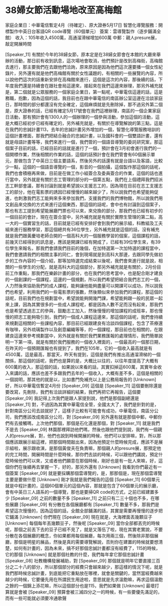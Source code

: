 # 38婦女節活動場地改至高梅館
家庭企業日：中華電信暫定4月（待確定）、原大證券5月17日
智慧化導覽服務：開標製作中英日台客語QR code導覽（60個單元）
簽案：雲導覽製作（逐步鋪滿全館）
收入：105年收入4500萬，高通溜滑梯增加600萬
中郵：親人presure展，敲定開展時間

[Speaker_11] 有關於今年的38婦女節，原本定是在38婦女節會在本館的大廳來舉辦的活動，那日前有收到訊息，這次場地會取消，他們預計是改到高梅街，高梅館去進行，那主要我們在去跟他們洽詢，原來原因是因為他們這次還要播一個女性紀錄片，另外還有就是他們高梅館有關於女性議題的，有相關的一些展覽的內容，所以說他們這次的話重新安排在高梅館來進行，這個是這次的內容，那後續的話，下年度我們還是持續會在跟社會局這邊來，接起來在我們這邊來辦理，那另外補充就是，第二個就是公眾服務的一個家庭企業日，第一點呢，中華電信這邊的話，這是務職，抱歉，因為這個的話，我目前也在跟中華電信的南區辦公室這邊在洽談家庭日，那時間的部分都還沒有完全確定，這個麻煩就是先刪除掉，那不過另外第二個是，原大證券的話，已經有確定5月17號會在我們這裡辦理，南區的一個企業家庭日活動，那有預計會有1300人的一個辦理的一個參與活動，參加這個的活動，這是大概已經初步已經有確定的，另外補充就是，有關於在導覽解說的第三點，這是在我們的忠誠計畫113，去年的忠誠計畫另外增加的一個，智慧化導覽服務培訓的這個計畫裡面，那我們把結合融合的忠誠計畫，以及國科會的一個雙語計畫，還有就是母語計畫等等，我們來進行一個，我們管的一個語音導覽的委託研究案，那這個案子目前的話，已經目前的話就是進行了一個，預計會在3月初會進行我們的一個開標作業，然後相關的作業的話，這個的話預計會在我們管會有60個展示單元，那做包含了中英日三個主要語系，然後另外的話還有就是台語以及客語，比較少一點，這個的一個語音導覽的一個，影音的一個拍攝，這個製作那這個的話呢，我們也會積極再來做，目前是在做工作小組簽合及委員簽合的作業，這個的話也進行當中，另外就是有關於志工管理的部分的一個第五點，我們在上個禮拜我們招派志工幹部會議，那有討論到就是希望說以支援志工的，因為現在目前在志工支援志工的部分，他在電影票的誘因已經慢慢的越來越少了，所以說我們也希望能夠促進，也刺激我們志工能夠來多來參加我們，支援我們的我們博物館，所以說我們用文創品來兌換的方式來進行這個東西，那這個的話呢，會中也有討論到這個案子，那也有志工提到希望能展廳門票也可以來，來兌換的部分，那我們也已經有初步的一個目前的會計，現在在簽合當中，另外補充就是有關於實際生管理的第二點，高一大的一個實習生的話，目前就是已經有安排好會到我們的展示組，科教組及工夫組來進行服務學習，那這個總共有36位學生，另外補充就是這個的話，沒有補充就是我們跟黃慶培老師合開的一個高科大的一個服務學習的個案，這個課程的話，前幾天已經得到的訊息是，應該是開課已經有開成了，已經有39位學生來，有39位學生來報名，那我們會請我們目前的幾個，在加特選第一次加特選的課程當中，我們會邀請我們的相關主事的同仁，會到現場就是到高科大那邊，去跟同學先做初步的工作內容的一個介紹，那等加特選完成結束以後呢，我們會來進行就是說，相關的一些學生的分配，就是高科大的這個部分，那另外補充就是有關於，2月份目前工作重點，那我們在樂齡計畫的部分，也在我們的思考當中，也是配合剛才建良的一個創課的一個課程，這邊的一個規劃，所以我們希望把結合我們志工的一個，人力然後來協助我們的成人課程，能夠讓他能夠盡量可以開課可以成功，所以說我們也希望，利用我們的一些電影票的張數，然後類似來參加我們的課程，那這個的話呢，目前我們也在規劃當中，希望說能夠開幾門課，希望能夠跟一般的民眾一起來上課，因為其實很多的一些成人課程呢，都是因為人數不足而沒有起來，那我們也是希望透過志工的參與，鼓勵志工加入，然後慢慢的增加課程的成班率，那也慢慢的把志工能夠吸引到，我們的一個成人課程這邊來，那這個的話呢，我們會持續來規劃這相關的一些課程內容，那目前已經跟建良有洽談四個課程，包含了茶療還有咖啡，另外琉璃製作以及創意編織等等，的一個課程，那目前也在相關的，在跟建良這邊來參考規劃當中，另外就是有關於我們業務匯報的處理情形，我們簡單說明一下第一項，就是有關於我們服務的一個收入裡面的，一個最高的一個那日期，在昨天的一個預期匯報也有提到了，我們在105年，它的一個收入最高就是有4500萬，這是最高，那當天，昨天有提到，這個是我們有推出高通溜滑梯的一個關係，那這個的話呢，我們也是算的是，大概比以往的，以往年度提高了大概有600萬的收入，那這個的話，如果說以來看的話，其實扣掉這600萬，其實年金收入來講的話，應該也差不多跟我們去年的一個收入，大概有差不多，這個是相關的一個說明，那其他的就是以，比如書門免補充以上是公務局報告的
[Unknown] 好，所以中華電信暫定4月份
[Speaker_09] 這個是
[Speaker_11] 這個要刪除還是要改寫，先刪除，我們有洽談詳細的結果，我們再把它再報告，這個要
[Speaker_09] 我記得上次我們是跟人家提到說，他們是那個副總還是
[Speaker_11] 對，不過因為其實中華電信全管，全國太大了，我們是針對的是，針對南區分公司去談就好了，這樣子比較有可能會有成功，中華電信，南區分公司，我們應該改成南區分公司，對
[Speaker_09] 另外還有就是那個中郵，中郵你們有去接觸嗎，上次他們那個，那個是石化還是那個，對
[Speaker_11] 就是我們不是去
[Speaker_09] 林園那裡拜訪他們嗎，然後也跟他們提到說，我們有一個親人的presure展，對，他們也說到時候開展的時候，他們可以安排嘛，對，所以那個應該跟展示組這裡，把那個時間敲出來，因為他預定什麼時候完成，應該不是展示組啦，展示跟收演，是那個黃俊夫在負責嘛，那個親人的presure展，那預定他的完工時間，開展時間是什麼時候，那你們去談的時候，可以跟他們講說，預定什麼時候他們可以來，又或者他們願意在那個時候，剛好也是有一批人來嘛，好，這個你們在後續再去掌握一下，好的，那另外還有
[Unknown] 我看到你們最近有一個簽案
[Speaker_09] 就是要採購那個雲導覽的，是，那那個是，現在那個雲導覽主要是要做什麼
[Unknown] 剛才我就是我們報告的這個
[Speaker_11] 60個單元就是中程計畫的，這個60個單元的這個內容，那就是包含了60個單元的展示廳，會有中英日三人語系的一個導覽，那也是要掃QR code的方式，之前已經建置多少
[Speaker_09] 之前的數量不多
[Speaker_11] 之前只有二三十個也不多，在哪些展廳
[Speaker_09] 有分散在各個展廳都有
[Speaker_11] 數量不多，那我們是希望這次慢慢的，因為這個的話，全館全部鋪滿的話，其實是需要再慢慢的逐步把它鋪滿
[Unknown] 你們現在
[Speaker_09] 現在就是，大海裡面丟幾顆豆子
[Unknown] 每個每年丟幾顆豆子，然後呢
[Speaker_09] 當你全部都丟完的時候呢，那個之前丟下去的豆子已經不見了，就是又落伍了啦，現在其實老實說，不要分散在各個展廳的概念，你如果都用每個展廳，每次用兩三個，然後除非那個展廳，那個是明星的展品，然後是真的需要導覽解說，否則你在建置的時候就要想清楚，如何有計畫的，因為未來，搞不好那個忠誠計畫都沒有經費了，115的時候，它的那個
[Unknown] 就是那個社教的什麼，我們每年拿它那個忠誠計畫
[Speaker_08] 社教機構發展補助，對
[Speaker_09] 那個就是明年它要直接三百分之二十八的部分，所以那個部分的經費只會越來越少，那這樣的情況下呢，就是我們那時候忠誠計畫，到底能把它重點放在哪裡，就會是關鍵的，當然當經費越來越少的時候，它要優先用在所謂民生用途啦，意思就是先求溫飽嘛，再求這個溫飽之餘的一個錦上添花嘛，所以這個部分也是115，我們如果做
[Unknown] 最壞打算就是會被
[Speaker_09] 預算會被三減四分之一的時候，有一些要優先滿足的，而有一些可能就必須要冷通歌聲